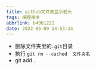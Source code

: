 ```yaml
---
title: github文件夹显示箭头
tags: 编程相关
abbrlink: b49b1222
date: 2022-05-09 14:53:14
---
```


* 删除文件夹里的`.git`目录
*  执行 `git rm --cached  文件夹名` 
* git add .